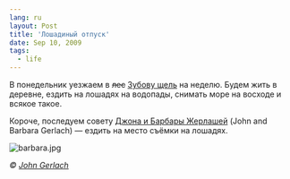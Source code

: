 ```yaml
---
lang: ru
layout: Post
title: 'Лошадиный отпуск'
date: Sep 10, 2009
tags:
  - life
---
```


В понедельник уезжаем в ~~лес~~ [Зубову щель](http://rubikoni.ru/ "Конюшня «Зубова щель»") на неделю. Будем жить в деревне, ездить на лошадях на водопады, снимать море на восходе и всякое такое.

Короче, последуем совету [Джона и Барбары Жерлашей](http://birdwatcher.ru/reading/#digitalnature) (John and Barbara Gerlach) — ездить на место съёмки на лошадях.

![barbara.jpg](upload://barbara.jpg)

*© [John Gerlach](http://www.gerlachnaturephoto.com/ "Gerlach Nature Photography Home Page")*
